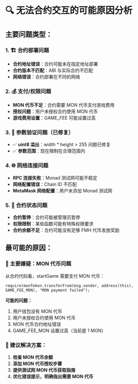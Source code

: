 # 🔍 无法合约交互的可能原因分析

## 主要问题类型：

### 1. 🏗️ 合约部署问题
- **合约地址错误**：合约可能未在指定地址部署
- **合约版本不匹配**：ABI 与实际合约不匹配
- **网络错误**：合约部署在不同的网络

### 2. 💰 支付/权限问题  
- **MON 代币不足**：合约需要 MON 代币支付游戏费用
- **授权问题**：用户未授权合约使用 MON 代币
- **游戏费用设置**：GAME_FEE 可能设置过高

### 3. 🔢 参数验证问题（已修复）
- ✅ **uint8 溢出**：width * height > 255 问题已修复
- ✅ **参数范围**：现在限制在合理范围内

### 4. 🌐 网络连接问题
- **RPC 连接失败**：Monad 测试网可能不稳定
- **网络配置错误**：Chain ID 不匹配
- **MetaMask 网络配置**：用户未添加 Monad 测试网

### 5. 🔐 合约状态问题
- **合约暂停**：合约可能被管理员暂停
- **权限限制**：某些函数可能有特殊权限要求
- **合约余额不足**：合约可能没有足够 FMH 代币发放奖励

## 最可能的原因：

### 🎯 主要嫌疑：MON 代币问题
从合约代码看，startGame 需要支付 MON 代币：
```solidity
require(monToken.transferFrom(msg.sender, address(this), GAME_FEE_MON), "MON payment failed");
```

**可能的问题：**
1. 用户钱包没有 MON 代币
2. 用户未授权合约使用 MON 代币  
3. MON 代币合约地址错误
4. GAME_FEE_MON 设置过高（当前是 1 MON）

### 🔧 建议解决方案：
1. **检查 MON 代币余额**
2. **添加 MON 代币授权步骤**
3. **提供测试网 MON 代币获取指南**
4. **优化错误提示，明确指出需要 MON 代币**